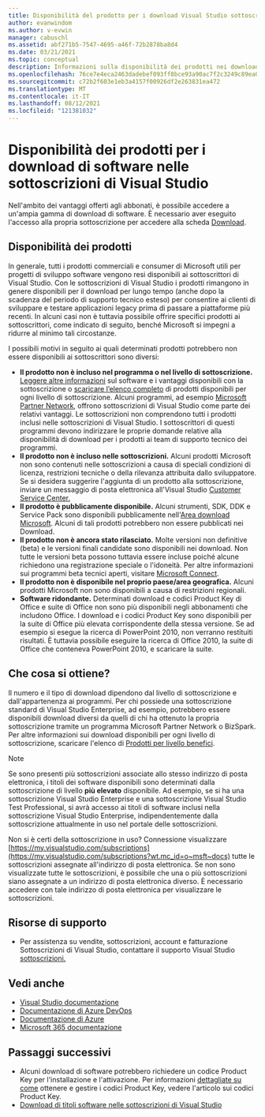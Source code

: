 ```yaml
---
title: Disponibilità del prodotto per i download Visual Studio sottoscrizioni | Microsoft Docs
author: evanwindom
ms.author: v-evwin
manager: cabuschl
ms.assetid: abf271b5-7547-4695-a46f-72b2878ba8d4
ms.date: 03/21/2021
ms.topic: conceptual
description: Informazioni sulla disponibilità dei prodotti nei download di software per le sottoscrizioni di Visual Studio
ms.openlocfilehash: 76ce7e4eca2463dadebef093ff8bce93a90ac7f2c3249c89ea0f369348971369
ms.sourcegitcommit: c72b2f603e1eb3a4157f00926df2e263831ea472
ms.translationtype: MT
ms.contentlocale: it-IT
ms.lasthandoff: 08/12/2021
ms.locfileid: "121381032"
---
```

# <a name="product-availability-for-software-downloads-in-visual-studio-subscriptions"></a>Disponibilità dei prodotti per i download di software nelle sottoscrizioni di Visual Studio
Nell'ambito dei vantaggi offerti agli abbonati, è possibile accedere a un'ampia gamma di download di software.
È necessario aver eseguito l'accesso alla propria sottoscrizione per accedere alla scheda [Download](https://my.visualstudio.com/downloads?wt.mc_id=o~msft~docs).

## <a name="product-availability"></a>Disponibilità dei prodotti
In generale, tutti i prodotti commerciali e consumer di Microsoft utili per progetti di sviluppo software vengono resi disponibili ai sottoscrittori di Visual Studio. Con le sottoscrizioni di Visual Studio i prodotti rimangono in genere disponibili per il download per lungo tempo (anche dopo la scadenza del periodo di supporto tecnico esteso) per consentire ai clienti di sviluppare e testare applicazioni legacy prima di passare a piattaforme più recenti. In alcuni casi non è tuttavia possibile offrire specifici prodotti ai sottoscrittori, come indicato di seguito, benché Microsoft si impegni a ridurre al minimo tali circostanze.

I possibili motivi in seguito ai quali determinati prodotti potrebbero non essere disponibili ai sottoscrittori sono diversi:

- **Il prodotto non è incluso nel programma o nel livello di sottoscrizione.** [Leggere altre informazioni](https://visualstudio.microsoft.com/vs/pricing/) sul software e i vantaggi disponibili con la sottoscrizione o [scaricare l’elenco completo](https://download.microsoft.com/download/1/5/4/15454442-CF17-47B9-A65D-DF84EF88511B/Products_by_Benefit_Level.xlsx) di prodotti disponibili per ogni livello di sottoscrizione. Alcuni programmi, ad esempio [Microsoft Partner Network](https://partner.microsoft.com/), offrono sottoscrizioni di Visual Studio come parte dei relativi vantaggi.  Le sottoscrizioni non comprendono tutti i prodotti inclusi nelle sottoscrizioni di Visual Studio. I sottoscrittori di questi programmi devono indirizzare le proprie domande relative alla disponibilità di download per i prodotti ai team di supporto tecnico dei programmi.
- **Il prodotto non è incluso nelle sottoscrizioni.** Alcuni prodotti Microsoft non sono contenuti nelle sottoscrizioni a causa di speciali condizioni di licenza, restrizioni tecniche o della rilevanza attribuita dallo sviluppatore. Se si desidera suggerire l'aggiunta di un prodotto alla sottoscrizione, inviare un messaggio di posta elettronica all'Visual Studio [Customer Service Center.](https://visualstudio.microsoft.com/subscriptions/support/)
- **Il prodotto è pubblicamente disponibile.** Alcuni strumenti, SDK, DDK e Service Pack sono disponibili pubblicamente nell'[Area download Microsoft](https://www.microsoft.com/download). Alcuni di tali prodotti potrebbero non essere pubblicati nei Download.
- **Il prodotto non è ancora stato rilasciato.**  Molte versioni non definitive (beta) e le versioni finali candidate sono disponibili nei download. Non tutte le versioni beta possono tuttavia essere incluse poiché alcune richiedono una registrazione speciale o l'idoneità. Per altre informazioni sui programmi beta tecnici aperti, visitare [Microsoft Connect](https://connect.microsoft.com/).
- **Il prodotto non è disponibile nel proprio paese/area geografica.** Alcuni prodotti Microsoft non sono disponibili a causa di restrizioni regionali.
- **Software ridondante.** Determinati download e codici Product Key di Office e suite di Office non sono più disponibili negli abbonamenti che includono Office. I download e i codici Product Key sono disponibili per la suite di Office più elevata corrispondente della stessa versione.  Se ad esempio si esegue la ricerca di PowerPoint 2010, non verranno restituiti risultati.  È tuttavia possibile eseguire la ricerca di Office 2010, la suite di Office che conteneva PowerPoint 2010, e scaricare la suite.

## <a name="what-do-i-get"></a>Che cosa si ottiene?
Il numero e il tipo di download dipendono dal livello di sottoscrizione e dall'appartenenza ai programmi.  Per chi possiede una sottoscrizione standard di Visual Studio Enterprise, ad esempio, potrebbero essere disponibili download diversi da quelli di chi ha ottenuto la propria sottoscrizione tramite un programma Microsoft Partner Network o BizSpark.  Per altre informazioni sui download disponibili per ogni livello di sottoscrizione, scaricare l'elenco di [Prodotti per livello benefici](https://download.microsoft.com/download/1/5/4/15454442-CF17-47B9-A65D-DF84EF88511B/Visual_Studio_by_Subscription_Level.xlsx).

> [!NOTE]
> Se sono presenti più sottoscrizioni associate allo stesso indirizzo di posta elettronica, i titoli dei software disponibili sono determinati dalla sottoscrizione di livello **più elevato** disponibile.  Ad esempio, se si ha una sottoscrizione Visual Studio Enterprise e una sottoscrizione Visual Studio Test Professional, si avrà accesso ai titoli di software inclusi nella sottoscrizione Visual Studio Enterprise, indipendentemente dalla sottoscrizione attualmente in uso nel portale delle sottoscrizioni. 

Non si è certi della sottoscrizione in uso?  Connessione visualizzare [https://my.visualstudio.com/subscriptions](https://my.visualstudio.com/subscriptions?wt.mc_id=o~msft~docs) tutte le sottoscrizioni assegnate all'indirizzo di posta elettronica. Se non sono visualizzate tutte le sottoscrizioni, è possibile che una o più sottoscrizioni siano assegnate a un indirizzo di posta elettronica diverso.  È necessario accedere con tale indirizzo di posta elettronica per visualizzare le sottoscrizioni.

## <a name="support-resources"></a>Risorse di supporto
- Per assistenza su vendite, sottoscrizioni, account e fatturazione Sottoscrizioni di Visual Studio, contattare il supporto Visual Studio [sottoscrizioni.](https://aka.ms/vssubscriberhelp)

## <a name="see-also"></a>Vedi anche
- [Visual Studio documentazione](/visualstudio/)
- [Documentazione di Azure DevOps](/azure/devops/)
- [Documentazione di Azure](/azure/)
- [Microsoft 365 documentazione](/microsoft-365/)

## <a name="next-steps"></a>Passaggi successivi
- Alcuni download di software potrebbero richiedere un codice Product Key per l'installazione e l'attivazione.  Per informazioni [dettagliate su come](product-keys.md) ottenere e gestire i codici Product Key, vedere l'articolo sui codici Product Key. 
- [Download di titoli software nelle sottoscrizioni di Visual Studio](download-software.md)